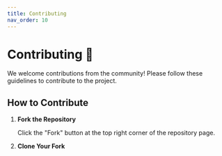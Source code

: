 ```yaml
---
title: Contributing
nav_order: 10
---
```


# **Contributing 🤝**

We welcome contributions from the community! Please follow these guidelines to contribute to the project.

## **How to Contribute**

1. **Fork the Repository**

   Click the "Fork" button at the top right corner of the repository page.

2. **Clone Your Fork**

   